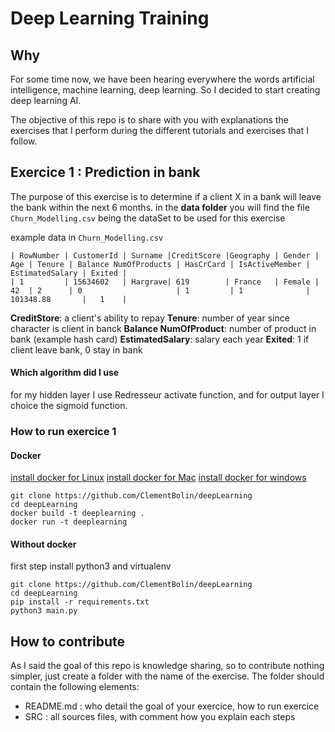 # Deep Learning Training

## Why

For some time now, we have been hearing everywhere the words artificial intelligence, machine learning, deep learning. So I decided to start creating deep learning AI.

The objective of this repo is to share with you with explanations the exercises that I perform during the different tutorials and exercises that I follow. 

## Exercice 1 : Prediction in bank

The purpose of this exercise is to determine if a client X in a bank will leave the bank within the next 6 months.
in the **data folder** you will find the file ```Churn_Modelling.csv``` being the dataSet to be used for this exercise

example data in ```Churn_Modelling.csv```

    | RowNumber | CustomerId | Surname |CreditScore |Geography | Gender | Age | Tenure | Balance NumOfProducts | HasCrCard | IsActiveMember | EstimatedSalary | Exited |
    | 1         | 15634602   | Hargrave| 619        | France   | Female | 42  | 2      | 0                     | 1         | 1              | 101348.88       |   1    |

**CreditStore**: a client's ability to repay
**Tenure**: number of year since character is client in banck
**Balance NumOfProduct**: number of product in bank (example hash card)
**EstimatedSalary**: salary each year
**Exited**: 1 if client leave bank, 0 stay in bank

#### Which algorithm did I use

for my hidden layer I use Redresseur activate function, and for output layer I choice the sigmoid function.

### How to run exercice 1

#### Docker

[install docker for Linux](https://docs.docker.com/engine/install/ubuntu/)
[install docker for Mac](https://docs.docker.com/docker-for-mac/install/)
[install docker for windows](https://docs.docker.com/docker-for-windows/install/)

    git clone https://github.com/ClementBolin/deepLearning
    cd deepLearning
    docker build -t deeplearning .
    docker run -t deeplearning 

#### Without docker

first step install python3 and virtualenv

    git clone https://github.com/ClementBolin/deepLearning
    cd deepLearning
    pip install -r requirements.txt
    python3 main.py

## How to contribute

As I said the goal of this repo is knowledge sharing, so to contribute nothing simpler, just create a folder with the name of the exercise.
The folder should contain the following elements:

- README.md : who detail the goal of your exercice, how to run exercice
- SRC : all sources files, with comment how you explain each steps
